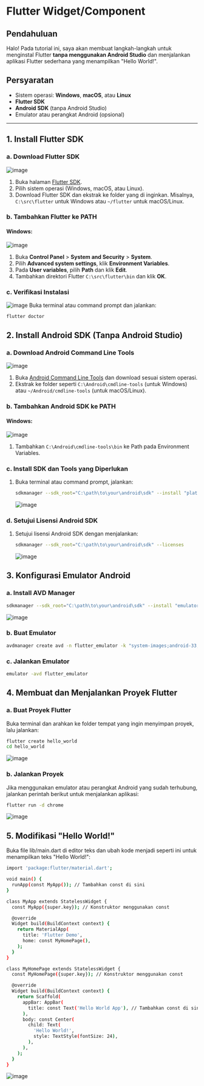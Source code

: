 # Flutter Widget/Component

## Pendahuluan
Halo! Pada tutorial ini, saya akan membuat langkah-langkah untuk menginstal Flutter **tanpa menggunakan Android Studio** dan menjalankan aplikasi Flutter sederhana yang menampilkan "Hello World!".

## Persyaratan
- Sistem operasi: **Windows**, **macOS**, atau **Linux**
- **Flutter SDK**
- **Android SDK** (tanpa Android Studio)
- Emulator atau perangkat Android (opsional)

---

## 1. Install Flutter SDK

### a. Download Flutter SDK

![image](https://github.com/user-attachments/assets/08c759bb-ab55-4e99-9ca4-7e97abed9d7d)

1. Buka halaman [Flutter SDK](https://flutter.dev/docs/get-started/install).
2. Pilih sistem operasi (Windows, macOS, atau Linux).
3. Download Flutter SDK dan ekstrak ke folder yang di inginkan. Misalnya, `C:\src\flutter` untuk Windows atau `~/flutter` untuk macOS/Linux.

### b. Tambahkan Flutter ke PATH
#### Windows:
![image](https://github.com/user-attachments/assets/adf4f834-fe7a-4c70-8477-6613db3e8beb)
1. Buka **Control Panel** > **System and Security** > **System**.
2. Pilih **Advanced system settings**, klik **Environment Variables**.
3. Pada **User variables**, pilih **Path** dan klik **Edit**.
4. Tambahkan direktori Flutter `C:\src\flutter\bin` dan klik **OK**.

### c. Verifikasi Instalasi
![image](https://github.com/user-attachments/assets/87d9e2b4-202e-4572-837d-ae6ecd78bb1b)
Buka terminal atau command prompt dan jalankan:
```bash
flutter doctor
```

## 2. Install Android SDK (Tanpa Android Studio)

### a. Download Android Command Line Tools

![image](https://github.com/user-attachments/assets/6278e723-cb7b-4eec-a483-a5b71836fe98)

1. Buka [Android Command Line Tools](https://developer.android.com/studio#command-tools) dan download sesuai sistem operasi.
2. Ekstrak ke folder seperti `C:\Android\cmdline-tools` (untuk Windows) atau `~/Android/cmdline-tools` (untuk macOS/Linux).

### b. Tambahkan Android SDK ke PATH
#### Windows:
![image](https://github.com/user-attachments/assets/774f4eaa-0a16-43b3-9eca-8533aa28addc)
1. Tambahkan `C:\Android\cmdline-tools\bin` ke Path pada Environment Variables.


### c. Install SDK dan Tools yang Diperlukan
1. Buka terminal atau command prompt, jalankan:
    ```bash
    sdkmanager --sdk_root="C:\path\to\your\android\sdk" --install "platform-tools" "platforms;android-33" "build-tools;33.0.0"
    ```
    ![image](https://github.com/user-attachments/assets/cecb6949-5c13-41d8-9e14-2be92b76d0ec)

### d. Setujui Lisensi Android SDK
1. Setujui lisensi Android SDK dengan menjalankan:
    ```bash
    sdkmanager --sdk_root="C:\path\to\your\android\sdk" --licenses
    ```
    ![image](https://github.com/user-attachments/assets/89790759-b5c9-4079-8d09-df448c0cd2dd)

## 3. Konfigurasi Emulator Android

### a. Install AVD Manager
```bash
sdkmanager --sdk_root="C:\path\to\your\android\sdk" --install "emulator" "system-images;android-33;google_apis;x86_64"
```
![image](https://github.com/user-attachments/assets/955698dd-c399-4573-814a-dfca6ec7fdaf)

### b. Buat Emulator
```bash
avdmanager create avd -n flutter_emulator -k "system-images;android-33;google_apis;x86_64"
```

### c. Jalankan Emulator
```bash
emulator -avd flutter_emulator
```

## 4. Membuat dan Menjalankan Proyek Flutter

### a. Buat Proyek Flutter
Buka terminal dan arahkan ke folder tempat yang ingin menyimpan proyek, lalu jalankan:

```bash
flutter create hello_world
cd hello_world
```
![image](https://github.com/user-attachments/assets/00e11394-049a-4acb-baf9-90463263594a)

### b. Jalankan Proyek
Jika menggunakan emulator atau perangkat Android yang sudah terhubung, jalankan perintah berikut untuk menjalankan aplikasi:

```bash
flutter run -d chrome
```
![image](https://github.com/user-attachments/assets/bcdcf05d-8c48-4bc1-b7d1-9326448f23a7)

## 5. Modifikasi "Hello World!"
Buka file lib/main.dart di editor teks dan ubah kode menjadi seperti ini untuk menampilkan teks "Hello World!":

```bash
import 'package:flutter/material.dart';

void main() {
  runApp(const MyApp()); // Tambahkan const di sini
}

class MyApp extends StatelessWidget {
  const MyApp({super.key}); // Konstruktor menggunakan const

  @override
  Widget build(BuildContext context) {
    return MaterialApp(
      title: 'Flutter Demo',
      home: const MyHomePage(),
    );
  }
}

class MyHomePage extends StatelessWidget {
  const MyHomePage({super.key}); // Konstruktor menggunakan const

  @override
  Widget build(BuildContext context) {
    return Scaffold(
      appBar: AppBar(
        title: const Text('Hello World App'), // Tambahkan const di sini
      ),
      body: const Center(
        child: Text(
          'Hello World!',
          style: TextStyle(fontSize: 24),
        ),
      ),
    );
  }
}

```

![image](https://github.com/user-attachments/assets/cf2706fb-1cc4-4fa9-97b5-617a1abf0d25)


